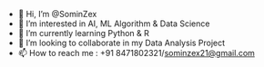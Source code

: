 - 👋 Hi, I’m @SominZex
- 👀 I’m interested in AI, ML Algorithm & Data Science
- 🌱 I’m currently learning Python & R
- 💞️ I’m looking to collaborate in my Data Analysis Project
- 📫 How to reach me : +91 8471802321/sominzex21@gmail.com

<!---
--->
